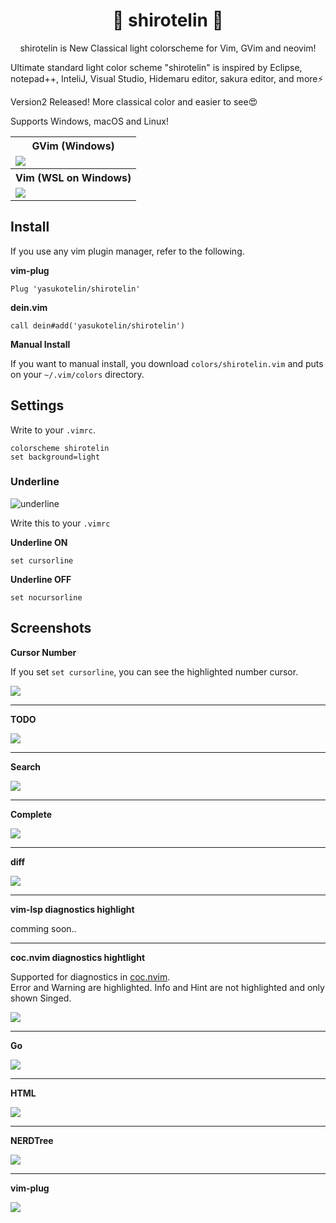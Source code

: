 <h1 align="center">🎉 shirotelin 🎉</h1>

<p align="center">shirotelin is New Classical light colorscheme for Vim, GVim and neovim!</p>

Ultimate standard light color scheme "shirotelin" is inspired by Eclipse, notepad++, InteliJ, Visual Studio, Hidemaru editor, sakura editor, and more⚡

Version2 Released! More classical color and easier to see😍

Supports Windows, macOS and Linux!

<table>
    <tr>
        <th>GVim (Windows)</th>
    </tr>
    <tr>
        <td><img src="images/shirotelin-windows.png"></td>
    </tr>
    <tr>
        <th>Vim (WSL on Windows)</th>
    </tr>
    <tr>
        <td><img src="images/shirotelin-on-wsl.gif"></td>
    </tr>
</table>

## Install

If you use any vim plugin manager, refer to the following.

**vim-plug**

```vim
Plug 'yasukotelin/shirotelin'
```

**dein.vim**

```vim
call dein#add('yasukotelin/shirotelin')
```

**Manual Install**

If you want to manual install, you download `colors/shirotelin.vim` and puts on your `~/.vim/colors` directory.

## Settings

Write to your `.vimrc`.

```vimrc
colorscheme shirotelin
set background=light
```

### Underline

<img src="images/underline.png" alt="underline">

Write this to your `.vimrc`

**Underline ON**

```.vimrc
set cursorline
```

**Underline OFF**

```.vimrc
set nocursorline
```

## Screenshots

**Cursor Number**

If you set `set cursorline`, you can see the highlighted number cursor.

<img src="images/shirotelin-numver-cursor.gif">

---

**TODO**

<img src="images/todo.png">

---

**Search**

<img src="images/search.gif">

---

**Complete**

<img src="images/shirotelin-demo-complete.gif">

---

**diff**

<img src="images/diff-color.png">

---

**vim-lsp diagnostics highlight**

comming soon..

---

**coc.nvim diagnostics hightlight**

Supported for diagnostics in [coc.nvim](https://github.com/neoclide/coc.nvim).<br>
Error and Warning are highlighted. Info and Hint are not highlighted and only shown Singed.

<img src="images/coc.nvim.png">

---

**Go**

<img src="images/sample-go.png">

---

**HTML**

<img src="images/sample-html.png">

---

**NERDTree**

<img src="images/NERDTree.png">

---

**vim-plug**

<img src="images/vim-plug.png">
